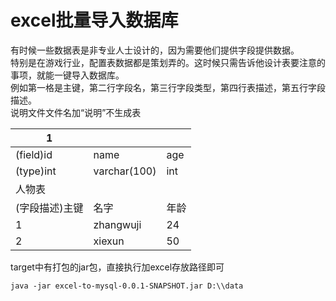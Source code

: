 # excel批量导入数据库   
有时候一些数据表是非专业人士设计的，因为需要他们提供字段提供数据。  
特别是在游戏行业，配置表数据都是策划弄的。这时候只需告诉他设计表要注意的事项，就能一键导入数据库。   
例如第一格是主键，第二行字段名，第三行字段类型，第四行表描述，第五行字段描述。   
说明文件文件名加“说明”不生成表   

|1|||  
|----|----|----|  
| (field)id|name|age|  
| (type)int|varchar(100)|int|  
|人物表|||  
|(字段描述)主键|名字|年龄|  
|1|zhangwuji|24|  
|2|xiexun|50|  

target中有打包的jar包，直接执行加excel存放路径即可  
```
java -jar excel-to-mysql-0.0.1-SNAPSHOT.jar D:\\data 
```



